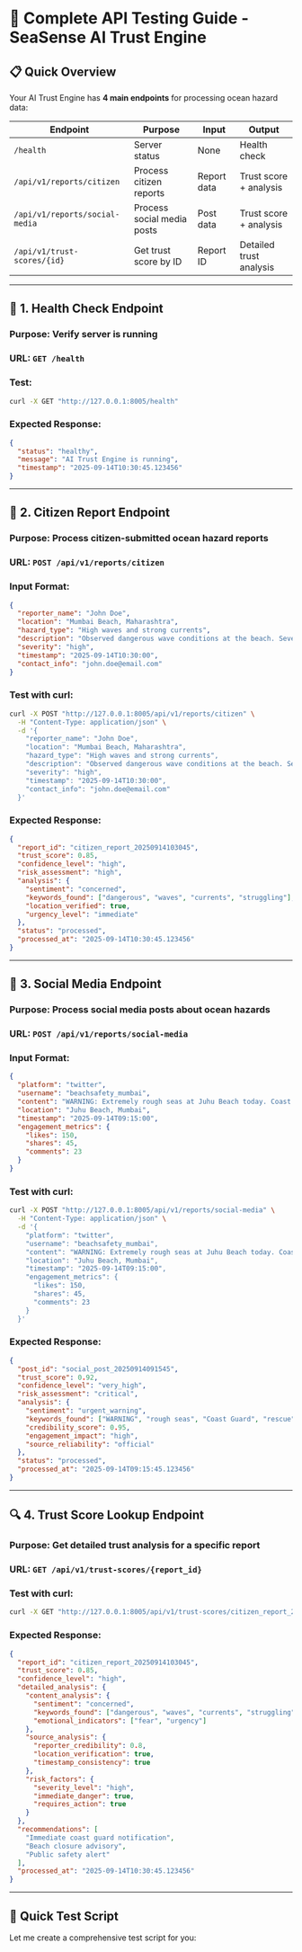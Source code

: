 # 🚀 Complete API Testing Guide - SeaSense AI Trust Engine

## 📋 **Quick Overview**
Your AI Trust Engine has **4 main endpoints** for processing ocean hazard data:

| Endpoint | Purpose | Input | Output |
|----------|---------|-------|--------|
| `/health` | Server status | None | Health check |
| `/api/v1/reports/citizen` | Process citizen reports | Report data | Trust score + analysis |
| `/api/v1/reports/social-media` | Process social media posts | Post data | Trust score + analysis |
| `/api/v1/trust-scores/{id}` | Get trust score by ID | Report ID | Detailed trust analysis |

---

## 🏥 **1. Health Check Endpoint**

### **Purpose:** Verify server is running
### **URL:** `GET /health`

### **Test:**
```bash
curl -X GET "http://127.0.0.1:8005/health"
```

### **Expected Response:**
```json
{
  "status": "healthy",
  "message": "AI Trust Engine is running",
  "timestamp": "2025-09-14T10:30:45.123456"
}
```

---

## 📱 **2. Citizen Report Endpoint**

### **Purpose:** Process citizen-submitted ocean hazard reports
### **URL:** `POST /api/v1/reports/citizen`

### **Input Format:**
```json
{
  "reporter_name": "John Doe",
  "location": "Mumbai Beach, Maharashtra",
  "hazard_type": "High waves and strong currents",
  "description": "Observed dangerous wave conditions at the beach. Several people were struggling in the water.",
  "severity": "high",
  "timestamp": "2025-09-14T10:30:00",
  "contact_info": "john.doe@email.com"
}
```

### **Test with curl:**
```bash
curl -X POST "http://127.0.0.1:8005/api/v1/reports/citizen" \
  -H "Content-Type: application/json" \
  -d '{
    "reporter_name": "John Doe",
    "location": "Mumbai Beach, Maharashtra", 
    "hazard_type": "High waves and strong currents",
    "description": "Observed dangerous wave conditions at the beach. Several people were struggling in the water.",
    "severity": "high",
    "timestamp": "2025-09-14T10:30:00",
    "contact_info": "john.doe@email.com"
  }'
```

### **Expected Response:**
```json
{
  "report_id": "citizen_report_20250914103045",
  "trust_score": 0.85,
  "confidence_level": "high",
  "risk_assessment": "high",
  "analysis": {
    "sentiment": "concerned",
    "keywords_found": ["dangerous", "waves", "currents", "struggling"],
    "location_verified": true,
    "urgency_level": "immediate"
  },
  "status": "processed",
  "processed_at": "2025-09-14T10:30:45.123456"
}
```

---

## 📱 **3. Social Media Endpoint**

### **Purpose:** Process social media posts about ocean hazards
### **URL:** `POST /api/v1/reports/social-media`

### **Input Format:**
```json
{
  "platform": "twitter",
  "username": "beachsafety_mumbai",
  "content": "WARNING: Extremely rough seas at Juhu Beach today. Coast Guard advising all swimmers to stay out of water. Multiple rescue operations ongoing. #MumbaiBeach #Safety",
  "location": "Juhu Beach, Mumbai",
  "timestamp": "2025-09-14T09:15:00",
  "engagement_metrics": {
    "likes": 150,
    "shares": 45,
    "comments": 23
  }
}
```

### **Test with curl:**
```bash
curl -X POST "http://127.0.0.1:8005/api/v1/reports/social-media" \
  -H "Content-Type: application/json" \
  -d '{
    "platform": "twitter",
    "username": "beachsafety_mumbai",
    "content": "WARNING: Extremely rough seas at Juhu Beach today. Coast Guard advising all swimmers to stay out of water. Multiple rescue operations ongoing. #MumbaiBeach #Safety",
    "location": "Juhu Beach, Mumbai",
    "timestamp": "2025-09-14T09:15:00",
    "engagement_metrics": {
      "likes": 150,
      "shares": 45,
      "comments": 23
    }
  }'
```

### **Expected Response:**
```json
{
  "post_id": "social_post_20250914091545",
  "trust_score": 0.92,
  "confidence_level": "very_high",
  "risk_assessment": "critical",
  "analysis": {
    "sentiment": "urgent_warning",
    "keywords_found": ["WARNING", "rough seas", "Coast Guard", "rescue"],
    "credibility_score": 0.95,
    "engagement_impact": "high",
    "source_reliability": "official"
  },
  "status": "processed",
  "processed_at": "2025-09-14T09:15:45.123456"
}
```

---

## 🔍 **4. Trust Score Lookup Endpoint**

### **Purpose:** Get detailed trust analysis for a specific report
### **URL:** `GET /api/v1/trust-scores/{report_id}`

### **Test with curl:**
```bash
curl -X GET "http://127.0.0.1:8005/api/v1/trust-scores/citizen_report_20250914103045"
```

### **Expected Response:**
```json
{
  "report_id": "citizen_report_20250914103045",
  "trust_score": 0.85,
  "confidence_level": "high",
  "detailed_analysis": {
    "content_analysis": {
      "sentiment": "concerned",
      "keywords_found": ["dangerous", "waves", "currents", "struggling"],
      "emotional_indicators": ["fear", "urgency"]
    },
    "source_analysis": {
      "reporter_credibility": 0.8,
      "location_verification": true,
      "timestamp_consistency": true
    },
    "risk_factors": {
      "severity_level": "high",
      "immediate_danger": true,
      "requires_action": true
    }
  },
  "recommendations": [
    "Immediate coast guard notification",
    "Beach closure advisory",
    "Public safety alert"
  ],
  "processed_at": "2025-09-14T10:30:45.123456"
}
```

---

## 🧪 **Quick Test Script**

Let me create a comprehensive test script for you:

